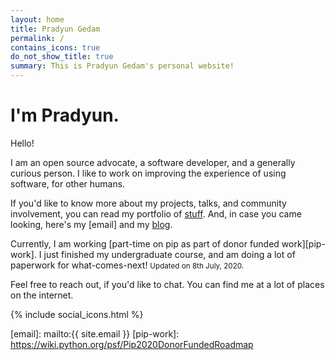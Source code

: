```yaml
---
layout: home
title: Pradyun Gedam
permalink: /
contains_icons: true
do_not_show_title: true
summary: This is Pradyun Gedam's personal website!
---
```


# I'm Pradyun.

Hello!

I am an open source advocate, a software developer, and a generally curious person. I like to work on improving the experience of using software, for other humans.

If you'd like to know more about my projects, talks, and community involvement, you can read my portfolio of [stuff]. And, in case you came looking, here's my [email] and my [blog].

Currently, I am working [part-time on pip as part of donor funded work][pip-work]. I just finished my undergraduate course, and am doing a lot of paperwork for what-comes-next!
<small>Updated on 8th July, 2020.</small>

Feel free to reach out, if you'd like to chat. You can find me at a lot of places on the internet.

{% include social_icons.html %}

[blog]: /blog/
[stuff]: /stuff/
[email]: mailto:{{ site.email }}
[pip-work]: https://wiki.python.org/psf/Pip2020DonorFundedRoadmap
